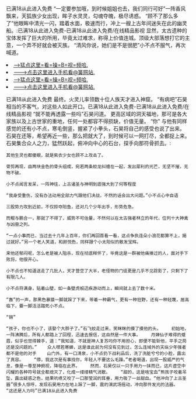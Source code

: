 已满18从此进入免费    “一定要参加哦，到时候姐姐也去，我们同行可好”一阵香风飘来，天狐族少女出现，眸子水灵灵，勾魂夺魄，极尽诱惑。    “顾不了那么多了”他眼眸中清光一闪，踏着水面，极速而行，冲上一艘上古年间迷失在此的幽灵船。:已满18从此进入免费-已满18从此进入免费/在线精品影视    显然，太古遗种的宝体发挥了巨大的所用，毕竟太过难求，称得上价值连城。顶级大部落想打它的主意，一个弄不好就会被灭族。    “清风你说，她们是不是很肥”小不点不服气，再次喊道。

<li><a href="http://zokvzm248.cc103.xyz/#md_1026">-->猛点这里=看=操=B=视=频哈.</a></li>
<li><a href="http://zokvzm248.cc103.xyz/#md_1026">--->点击这里进入手机看@簧网站.</a></li>





<li><a href="http://zokvzm248.cc103.xyz/#md_1026">-->猛点这里=看=操=B=视=频哈.</a></li>
<li><a href="http://zokvzm248.cc103.xyz/#md_1026">--->点击这里进入手机看@簧网站.</a></li>



已满18从此进入免费    最终。火灵儿率领数十位人族天才进入神窟。    “有病吧”石昊相当的不客气，对这些人如此开口。已满18从此进入免费-已满18从此进入免费/在线精品影视    “就不能再透露一些吗”石昊问道。
    更高区域的洞天福地，那可是各大家族以及上古世家的重地，任何一处都容不得损缺，价值无量。    “你”    与他有同样感觉的还有小不点，寒毛倒竖，握紧了小拳头，石昊将自己的感受也说了出来。    石昊在还等，希望再近一些，那么把就大了，到时候可以一网打尽，全都捉上来。    石昊集合众人之力，猛然跃起，俯冲向中心的石台，探手向那符骨抓去。:

    其他生灵也都傻眼，就是紫衣少女也顾不上攻击了。

    骨剪再现，由两块金色的骨头组成，宛若两条蛟龙纠缠在一起，发出犀利的光芒，无坚不摧，无物不破。

    小不点闻言发呆，一阵神往，上古诸圣与神明到底强大到了何等程度

    “我身受重伤，没有办法动用全部力气跟他们决战，不然的话会出大问题。”小不点心中自语

    三股势力攻到近前，不仅掠夺阳鱼，还对几个少年出手，形势危急。

    而鲲与鹏合一，那就了不得了，威势不可估量，不然何以在太古强者林立的年代，位列十大神禽与凶兽之列。

    “一点小事而已，当过去十几年上百年，你们再回首看一看，这点争执连朵小浪花都算不上，揭过就好。”另一个老人笑道，和颜悦色，同样跟个小太阳似的散发宝辉。

    来他还郁闷呢，怎么老是被人阻杀，现在彻底释怀了，毕竟这是一群被他痛揍过的人，面对手下败将，他很开心。

    小不点也不知道送走了几批人，天才营空了大半，老怪物的门徒更是几乎不见踪影了，只剩下了有限几人。

    小不点符满身，贴着山壁，如一条壁虎般迅疾游动而上，瞬间就上去了数十米。

    “轰”的一声，那黑色暴猿一脚就跺了下来，带着一种霸气，更有一种狂野，还有一种轻蔑，居高临下，要一脚活活踏死小不点。

    “锵”

    “孩子，你也不小了，该娶个大胖子了。”石飞蛟走过来，笑眯眯的摸了摸他的头。    初始地，一阵沸腾后，所有人都踏上了回程，迅速去报信，这自然是一件大事。    月婵仙子难得的蹙眉，似乎也觉得棘手，道：“我知道，不就是神人复苏吗你不用担心，即便不能斩他，平手之局还是没问题的。”    众人噤若寒蝉，这是谁此前为何没有见到过，怎么连域外的天纵少年强者都不是他的对手    山门外，有一口清泉，小不点扔下战利品后，洗了洗脏兮兮的小脸，露出了真容。    “停，我这次是有事找你，年轻人不要这么毛躁。”老者喝道，出现一股威严的气息，像是一尊至神俯视，降临在此界。    然而，石昊仅以一只手用力一抹而已，这片虚空中闪耀的各种符号就全都熄灭了，化成一缕缕精气消散。    “甜的，这是啥宝血”熊孩子咬着吊坠，露出疑惑之色，结果吭哧又咬了一口那莹润的耳垂，用力吸了一丝甜血。“他冲向了上古圣器”很多人惊呼，发现石昊用力在地上跺了一脚，震的演武场摇动，冲向那件发光的法器。    “这还是人力吗”已满18从此进入免费
